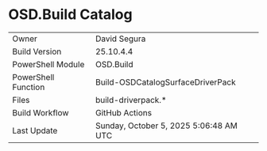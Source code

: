 ﻿# OSD.Build Catalog

| | |
|-|-|
| Owner | David Segura |
| Build Version | 25.10.4.4 |
| PowerShell Module | OSD.Build |
| PowerShell Function | Build-OSDCatalogSurfaceDriverPack |
| Files | build-driverpack.* |
| Build Workflow | GitHub Actions |
| Last Update | Sunday, October 5, 2025 5:06:48 AM UTC |
